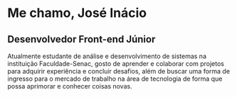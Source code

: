 # Me chamo, José Inácio
## Desenvolvedor Front-end Júnior

Atualmente estudante de análise e desenvolvimento de sistemas na instituição Faculdade-Senac, gosto de aprender e colaborar com projetos para adquirir experiência e concluir desafios, além de buscar uma forma de ingresso para o mercado de trabalho na área de tecnologia de forma que possa aprimorar e conhecer coisas novas.